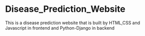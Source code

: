 # Disease_Prediction_Website
This is a disease prediction website that is built by HTML,CSS and Javascript in frontend and Python-Django in backend
